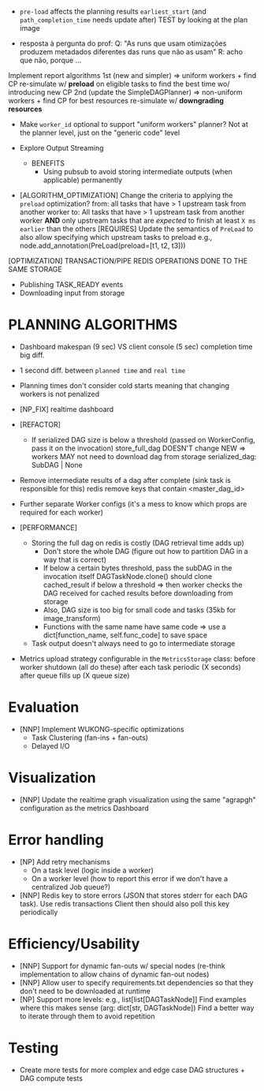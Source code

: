 - `pre-load` affects the planning results
    `earliest_start` (and `path_completion_time` needs update after)
    TEST by looking at the plan image

- resposta à pergunta do prof:
    Q: "As runs que usam otimizações produzem metadados diferentes das runs que não as usam"
    R: acho que não, porque ...

Implement report algorithms
    1st (new and simpler) => uniform workers + find CP
        re-simulate w/ **preload** on eligible tasks to find the best time wo/ introducing new CP
    2nd (update the SimpleDAGPlanner) => non-uniform workers + find CP for best resources
        re-simulate w/ **downgrading resources**

- Make `worker_id` optional to support "uniform workers" planner?
    Not at the planner level, just on the "generic code" level

- Explore Output Streaming
    - BENEFITS
        - Using pubsub to avoid storing intermediate outputs (when applicable) permanently

- [ALGORITHM_OPTIMIZATION] Change the criteria to applying the `preload` optimization?
    from: all tasks that have > 1 upstream task from another worker
    to: All tasks that have > 1 upstream task from another worker **AND** only upstream tasks that are *expected* to finish at least `X ms earlier` than the others
        [REQUIRES] Update the semantics of `PreLoad` to also allow specifying which upstream tasks to preload
            e.g., node.add_annotation(PreLoad(preload=[t1, t2, t3]))

[OPTIMIZATION]
TRANSACTION/PIPE REDIS OPERATIONS DONE TO THE SAME STORAGE
- Publishing TASK_READY events
- Downloading input from storage

# PLANNING ALGORITHMS
- Dashboard makespan (9 sec) VS client console (5 sec) completion time big diff.
- 1 second diff. between `planned time` and `real time`
- Planning times don't consider cold starts meaning that changing workers is not penalized

- [NP_FIX] realtime dashboard

- [REFACTOR]
    - If serialized DAG size is below a threshold (passed on WorkerConfig, pass it on the invocation)
        store_full_dag DOESN'T change
        NEW => workers MAY not need to download dag from storage
            serialized_dag: SubDAG | None

- Remove intermediate results of a dag after complete (sink task is responsible for this)
    redis remove keys that contain <master_dag_id>
- Further separate Worker configs (it's a mess to know which props are required for each worker)

- [PERFORMANCE] 
    - Storing the full dag on redis is costly (DAG retrieval time adds up)
        - Don't store the whole DAG (figure out how to partition DAG in a way that is correct)
        - If below a certain bytes threshold, pass the subDAG in the invocation itself
            DAGTaskNode.clone() should clone cached_result if below a threshold => then worker checks the DAG received for cached results before downloading from storage
        - Also, DAG size is too big for small code and tasks (35kb for image_transform)
        - Functions with the same name have same code => use a dict[function_name, self.func_code] to save space
    - Task output doesn't always need to go to intermediate storage

- Metrics upload strategy configurable in the `MetricsStorage` class:
    before worker shutdown (all do these)
    after each task
    periodic (X seconds)
    after queue fills up (X queue size)

# Evaluation
- [NNP] Implement WUKONG-specific optimizations
    - Task Clustering (fan-ins + fan-outs)
    - Delayed I/O

# Visualization
- [NNP] Update the realtime graph visualization using the same "agrapgh" configuration as the metrics Dashboard

# Error handling
- [NP] Add retry mechanisms
    - On a task level (logic inside a worker)
    - On a worker level (how to report this error if we don't have a centralized Job queue?)
- [NNP] Redis key to store errors (JSON that stores stderr for each DAG task). Use redis transactions
    Client then should also poll this key periodically

# Efficiency/Usability
- [NNP] Support for dynamic fan-outs w/ special nodes (re-think implementation to allow chains of dynamic fan-out nodes)
- [NNP] Allow user to specify requirements.txt dependencies so that they don't need to be downloaded at runtime
- [NP] Support more levels: e.g., list[list[DAGTaskNode]]
    Find examples where this makes sense (arg: dict[str, DAGTaskNode])
    Find a better way to iterate through them to avoid repetition

# Testing
- Create more tests for more complex and edge case DAG structures + DAG compute tests